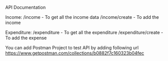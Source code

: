 API Documentation

Income:
/income - To get all the income data
/income/create - To add the income

Expenditure:
/expenditure - To get all the expenditure
/expenditure/create - To add the expense

You can add Postman Project to test API by adding following url
https://www.getpostman.com/collections/b0882f7c160323b04fec
